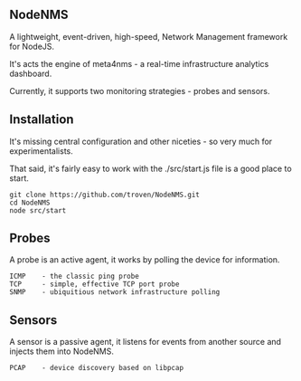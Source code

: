NodeNMS
---------

A lightweight, event-driven, high-speed, Network Management framework for NodeJS.

It's acts the engine of meta4nms - a real-time infrastructure analytics dashboard.

Currently, it supports two monitoring strategies - probes and sensors.

Installation
------------

It's missing central configuration and other niceties - so very much for experimentalists.

That said, it's fairly easy to work with the ./src/start.js file is a good place to start.

	git clone https://github.com/troven/NodeNMS.git
	cd NodeNMS
	node src/start


Probes
------

A probe is an active agent, it works by polling the device for information.


	ICMP 	- the classic ping probe
	TCP	 	- simple, effective TCP port probe
	SNMP	- ubiquitious network infrastructure polling

Sensors
-------

A sensor is a passive agent, it listens for events from another source and injects them into 
NodeNMS.

	PCAP	- device discovery based on libpcap
